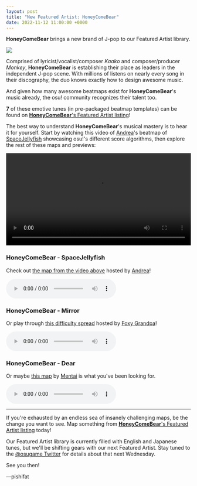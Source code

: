 ```yaml
---
layout: post
title: "New Featured Artist: HoneyComeBear"
date: 2022-11-12 11:00:00 +0000
---
```


**HoneyComeBear** brings a new brand of J-pop to our Featured Artist library.

![](https://assets.ppy.sh/artists/319/header.jpg)

Comprised of lyricist/vocalist/composer *Kaako* and composer/producer *Monkey*, **HoneyComeBear** is establishing their place as leaders in the independent J-pop scene. With millions of listens on nearly every song in their discography, the duo knows exactly how to design awesome music.

And given how many awesome beatmaps exist for **HoneyComeBear**'s music already, the osu! community recognizes their talent too.

**7** of these emotive tunes (in pre-packaged beatmap templates) can be found on [**HoneyComeBear**'s Featured Artist listing](https://osu.ppy.sh/beatmaps/artists/319)!

The best way to understand **HoneyComeBear**'s musical mastery is to hear it for yourself. Start by watching this video of [Andrea](https://osu.ppy.sh/users/33599)'s beatmap of [SpaceJellyfish](https://osu.ppy.sh/beatmapsets/811659) showcasing osu!'s different score algorithms, then explore the rest of these maps and previews:

<div align="center">
    <video width="100%" controls>
        <source src="https://assets.ppy.sh/artists/319/release_showcase.mp4" type="video/mp4" preload="none">
    </video>
</div>

### HoneyComeBear - SpaceJellyfish

Check out [the map from the video above](https://osu.ppy.sh/beatmapsets/811659) hosted by [Andrea](https://osu.ppy.sh/users/33599)!

<audio controls>
    <source src="https://assets.ppy.sh/artists/319/Songs/HoneyComeBear%20-%20SpaceJellyfish.mp3" type="audio/mpeg">
</audio>

### HoneyComeBear - Mirror

Or play through [this difficulty spread](https://osu.ppy.sh/beatmapsets/814535) hosted by [Foxy Grandpa](https://osu.ppy.sh/users/5580983)!

<audio controls>
    <source src="https://assets.ppy.sh/artists/319/Songs/HoneyComeBear%20-%20Mirror.mp3" type="audio/mpeg">
</audio>

### HoneyComeBear - Dear

Or maybe [this map](https://osu.ppy.sh/beatmapsets/806020) by [Mentai](https://osu.ppy.sh/users/8554786) is what you've been looking for.

<audio controls>
    <source src="https://assets.ppy.sh/artists/319/Songs/HoneyComeBear%20-%20Dear.mp3" type="audio/mpeg">
</audio>

---
 
If you're exhausted by an endless sea of insanely challenging maps, be the change you want to see. Map something from [**HoneyComeBear**'s Featured Artist listing](https://osu.ppy.sh/beatmaps/artists/319) today!

Our Featured Artist library is currently filled with English and Japanese tunes, but we'll be shifting gears with our next Featured Artist. Stay tuned to the [@osugame Twitter](https://twitter.com/osugame) for details about that next Wednesday. 

See you then!

—pishifat
